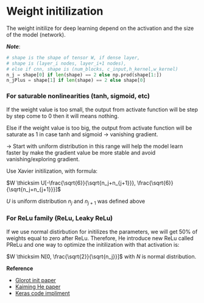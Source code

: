 # Weight initilization

The weight initilize for deep learning depend on the activation and the size of the model (network).

***Note***:
```python
# shape is the shape of tensor W, if dense layer, 
# shape is (layer_i nodes, layer_i+1 nodes), 
# else if cnn, shape is (num_blocks, c_input,h_kernel,w_kernel)
n_j = shape[0] if len(shape) == 2 else np.prod(shape[1:])
n_jPlus = shape[1] if len(shape) == 2 else shape[0]
```
### For saturable nonlinearities (tanh, sigmoid, etc)
If the weight value is too small, the output from activate function will be step by step come to $0$ then it will means nothing. 

Else if the weight value is too big, the output from activate function will be saturate as 1 in case tanh and sigmoid $\rightarrow$ vanishing gradient.

$\rightarrow$ Start with uniform distribution in this range will help the model learn faster by make the gradient value be more stable and avoid vanishing/exploring gradient.

Use Xavier initilization, with formula:

$W \thicksim U[-\frac{\sqrt{6}}{\sqrt{n_j+n_{j+1}}}, \frac{\sqrt{6}}{\sqrt{n_j+n_{j+1}}}]$

$U$ is uniform distribution
$n_j$ and $n_{j+1}$ was defined above

### For ReLu family (ReLu, Leaky ReLu)

If we use normal distirbution for initilizes the parameters, we will get $50\%$ of weights equal to zero after ReLu. Therefore, He introduce new ReLu called PReLu and one way to optimize the initilization with that activation is:

$W \thicksim N[0, \frac{\sqrt{2}}{\sqrt{n_j}}]$ with $N$ is normal distribution.

**Reference**
* [Glorot init paper](http://proceedings.mlr.press/v9/glorot10a/glorot10a.pdf)
* [Kaiming He paper](https://arxiv.org/pdf/1502.01852.pdf)
* [Keras code impliment](https://github.com/keras-team/keras/blob/998efc04eefa0c14057c1fa87cab71df5b24bf7e/keras/initializations.py)